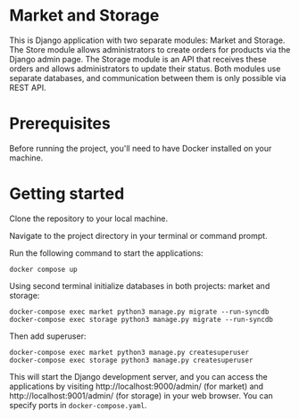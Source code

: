 # Market and Storage
This is Django application with two separate modules: Market and Storage. The Store module allows administrators to create orders for products via the Django admin page. The Storage module is an API that receives these orders and allows administrators to update their status. Both modules use separate databases, and communication between them is only possible via REST API.

# Prerequisites
Before running the project, you'll need to have Docker installed on your machine.

# Getting started
Clone the repository to your local machine.

Navigate to the project directory in your terminal or command prompt.

Run the following command to start the applications:
```
docker compose up
```

Using second terminal initialize databases in both projects: market and storage:
```
docker-compose exec market python3 manage.py migrate --run-syncdb
docker-compose exec storage python3 manage.py migrate --run-syncdb
```
Then add superuser:
```
docker-compose exec market python3 manage.py createsuperuser
docker-compose exec storage python3 manage.py createsuperuser
```




This will start the Django development server, and you can access the applications by visiting http://localhost:9000/admin/ (for market)  and http://localhost:9001/admin/ (for storage) in your web browser. You can specify ports in `docker-compose.yaml`.
